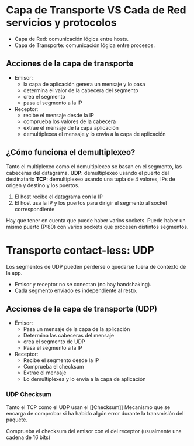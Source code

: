 # Capa de Transporte VS Cada de Red servicios y protocolos

- Capa de Red: comunicación lógica entre hosts.
- Capa de Transporte: comunicación lógica entre procesos.

## Acciones de la capa de transporte

- Emisor:
	- la capa de aplicación genera un mensaje y lo pasa
	- determina el valor de la cabecera del segmento
	- crea el segmento
	- pasa el segmento a la IP
- Receptor:
	- recibe el mensaje desde la IP
	- comprueba los valores de la cabecera
	- extrae el mensaje de la capa aplicación
	- demultiplexea el mensaje y lo envía a la capa de aplicación

## ¿Cómo funciona el demultiplexeo?

Tanto el multiplexeo como el demultiplexeo  se basan en el segmento, las cabeceras del datagrama.
**UDP**: demultiplexeo usando el puerto del destinatario
**TCP**: demultiplexeo usando una tupla de 4 valores, IPs de origen y destino y los puertos.

1. El host recibe el datagrama con la IP
2. El host usa la IP y los puertos para dirigir el segmento al socket correspondiente

Hay que tener en cuenta que puede haber varios sockets. Puede haber un mismo puerto (P:80) con varios sockets que procesen distintos segmentos.

# Transporte contact-less: UDP

Los segmentos de UDP pueden perderse o quedarse fuera de contexto de la app.
- Emisor y receptor no se conectan (no hay handshaking).
- Cada segmento enviado es independiente al resto.

## Acciones de la capa de transporte (UDP)

- Emisor:
	- Pasa un mensaje de la capa de la aplicación
	- Determina las cabeceras del mensaje
	- crea el segmento de UDP
	- Pasa el segmento a la IP
- Receptor:
	- Recibe el segmento desde la IP
	- Comprueba el checksum
	- Extrae el mensaje
	- Lo demultiplexea y lo envía a la capa de aplicación

### UDP Checksum

Tanto el TCP como el UDP usan el [[Checksum]]
Mecanismo que se encarga de comprobar si ha habido algún error durante la transmisión del paquete.

Comprueba el checksum del emisor con el del receptor (usualmente una cadena de 16 bits)